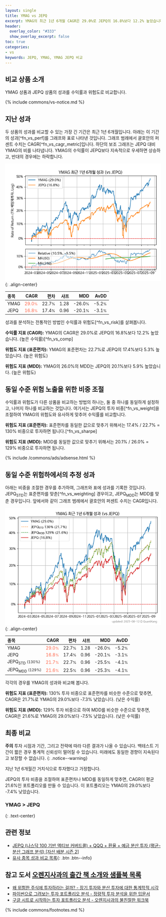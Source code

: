 ```yaml
---
layout: single
title: YMAG vs JEPQ
excerpt: YMAG의 최근 1년 6개월 CAGR은 29.0%로 JEPQ의 16.8%보다 12.2% 높았습니다.
header:
  overlay_color: "#333"
  show_overlay_excerpt: false
toc: true
categories:
- vs
keywords: JEPQ, YMAG, YMAG JEPQ 비교
---
```


## 비교 상품 소개


YMAG 상품과 JEPQ 상품의 성과를 수익률과 위험도로 비교합니다.





{% include commons/vs-notice.md %}

## 지난 성과

두 상품의 성과를 비교할 수 있는 가장 긴 기간은 최근 1년 6개월입니다. 아래는 이 기간의 성과[^fn_vs_perf]를 그래프와 표로 나타낸 것입니다.
그래프 범례에서 괄호안의 퍼센트 수치는 CAGR[^fn_vs_cagr_metric]입니다.
하단의 보조 그래프는 JEPQ 대비 YMAG의 비를 나타냅니다.
YMAG의 수익률이 JEPQ보다 지속적으로 우세하면 상승하고, 반대의 경우에는 하락합니다.

![YMAG](/vs/images/ymag-vs-jepq_dual.png){: .align-center}

| **종목** | **CAGR** | **편차** | **샤프** | **MDD** | **AvDD** |
| :------------ | ------: | -----------: | -------: | ------: | -------: |
| YMAG | <span style="color: tomato">29.0<small>%</small></span> | 22.7<small>%</small> | 1.28 | -26.0<small>%</small> | -5.2<small>%</small> |
| JEPQ | <span style="color: tomato">16.8<small>%</small></span> | 17.4<small>%</small> | 0.96 | -20.1<small>%</small> | -3.1<small>%</small> |

<!-- more -->


성과를 분석하는 전통적인 방법인 수익률과 위험도[^fn_vs_risk]를 살펴봅니다.

**수익률 지표 (CAGR):** YMAG의 CAGR은 29.0%로 JEPQ의 16.8%보다 12.2% 높았습니다. (높은 수익률)[^fn_vs_comp]

**위험도 지표 (표준편차):** YMAG의 표준편차는 22.7%로 JEPQ의 17.4%보다 5.3% 높았습니다. (높은 위험도)

**위험도 지표 (MDD):** YMAG의 26.0%의 MDD는 JEPQ의 20.1%보다 5.9% 높았습니다. (높은 위험도)



## 동일 수준 위험 노출을 위한 비중 조절

수익률과 위험도가 다른 상품을 비교하는 방법의 하나는, 둘 중 하나를 동일하게 설정하고, 나머지 하나를 비교하는 것입니다.
여기서는 JEPQ의 투자 비중[^fn_vs_weight]을 조절하여 YMAG의 위험도와 유사하게 맞추어 수익률를 비교합니다.

**위험도 지표 (표준편차):** 표준편차를 동일한 값으로 맞추기 위해서는 17.4% / 22.7% = 130% 비중으로 투자하면 됩니다.[^fn_vs_sharpe]

**위험도 지표 (MDD):** MDD를 동일한 값으로 맞추기 위해서는 20.1% / 26.0% = 129% 비중으로 투자하면 됩니다.


{% include /commons/ads/adsense.html %}



## 동일 수준 위험하에서의 추정 성과

아래는 비중을 조절한 경우를 추가하여, 그래프와 표에 성과를 기록한 것입니다.
JEPQ<sub>STD</sub>는 표준편차를 맞춘[^fn_vs_weighting] 경우이고, JEPQ<sub>MDD</sub>는 MDD를 맞춘 경우입니다.
앞에서와 같이 그래프 범례에서 괄호안의 퍼센트 수치는 CAGR입니다.


![YMAG](/vs/images/ymag-vs-jepq.png){: .align-center}



| **종목** | **CAGR** | **편차** | **샤프** | **MDD** | **AvDD** |
| :------------ | ------: | -----------: | -------: | ------: | -------: |
| YMAG | <span style="color: tomato">29.0<small>%</small></span> | 22.7<small>%</small> | 1.28 | -26.0<small>%</small> | -5.2<small>%</small> |
| JEPQ | <span style="color: tomato">16.8<small>%</small></span> | 17.4<small>%</small> | 0.96 | -20.1<small>%</small> | -3.1<small>%</small> |
| JEPQ<sub>STD</sub> <small>(130%)</small> | <span style="color: tomato">21.7<small>%</small></span> | 22.7<small>%</small> | 0.96 | -25.5<small>%</small> | -4.1<small>%</small> |
| JEPQ<sub>MDD</sub> <small>(129%)</small> | <span style="color: tomato">21.6<small>%</small></span> | 22.5<small>%</small> | 0.96 | -25.3<small>%</small> | -4.1<small>%</small> |



각각의 경우를 YMAG의 성과와 비교해 봅니다.

**위험도 지표 (표준편차):** 130% 투자 비중으로 표준편차를 비슷한 수준으로 맞추면, CAGR은 21.7%로 YMAG의 29.0%보다 -7.3% 낮았습니다. (낮은 수익률)

**위험도 지표 (MDD):** 129% 투자 비중으로 하여 MDD를 비슷한 수준으로 맞추면, CAGR은 21.6%로 YMAG의 29.0%보다 -7.5% 낮았습니다. (낮은 수익률)




## 최종 비교

**주의** 투자 시점과 기간, 그리고 전략에 따라 다른 결과가 나올 수 있습니다. 백테스트 기간이 짧은 경우 통계적 신뢰성이 떨어질 수 있습니다. 미래에도 동일한 경향이 지속된다고 보장할 수 없습니다.
{: .notice--warning}

지난 1년 6개월간 거치식으로 투자했다고 가정합니다.

JEPQ의 투자 비중을 조절하여 표준편차나 MDD를 동일하게 맞추면, CAGR이 평균 21.6%인 포트폴리오를 만들 수 있습니다.
이 포트폴리오는 YMAG의 29.0%보다 -7.4% 낮았습니다.

### YMAG &gt; JEPQ
{: .text-center}


## 관련 정보

- [JEPQ (나스닥 100 기반 액티브 커버드콜) + QQQ + 환율 + 예금 분산 투자 (평균-분산 그래프 분석) [자산 배분 시즌 2]](https://m.blog.naver.com/onuri2005/223933176683)
- [유사 종목 성과 비교 목록](/vs/){: .btn .btn--info}


## 참고 도서 [오렌지사과의 출간 책 소개와 샘플북 목록](https://kongdori.tistory.com/691)

- [왜 위험한 주식에 투자하라는 걸까? - 장기 투자와 분산 투자에 대한 통계학적 시각](https://kongdori.tistory.com/421)
- [파이썬으로 그려보는 투자 포트폴리오 분석  - 정량적 투자 분석을 위한 입문서](https://kongdori.tistory.com/643)
- [구글 시트로 시작하는 투자 포트폴리오 분석 - 오렌지사과의 불친절한 워크북](https://kongdori.tistory.com/449)

{% include commons/footnotes.md %}